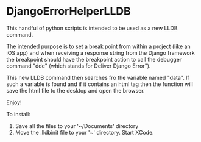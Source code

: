 DjangoErrorHelperLLDB
=====================

This handful of python scripts is intended to be used as a new LLDB command.

The intended purpose is to set a break point from within a project (like an iOS app) and when receiving a response string from the Django framework the breakpoint should have the breakpoint action to call the debugger command "dde" (which stands for Deliver Django Error").

This new LLDB command then searches fro the variable named "data". If such a variable is found and if it contains an html tag then the function will save the html file to the desktop and open the browser.

Enjoy!


To install:

1. Save all the files to your '~/Documents' directory
2. Move the .lldbinit file to your '~' directory. Start XCode. 

